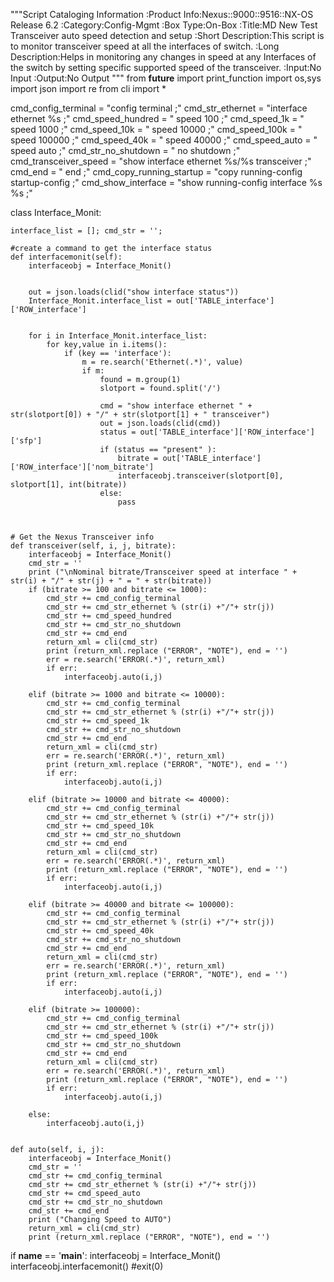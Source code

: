 """Script Cataloging Information
:Product Info:Nexus::9000::9516::NX-OS Release 6.2
:Category:Config-Mgmt
:Box Type:On-Box
:Title:MD New Test Transceiver auto speed detection and setup
:Short Description:This script is to monitor transceiver speed at all the interfaces of switch.
:Long Description:Helps in monitoring any changes in speed at any Interfaces of the switch by setting specific supported speed of the transceiver.
:Input:No Input
:Output:No Output
"""
from __future__ import print_function
import os,sys
import json
import re
from cli import *

cmd_config_terminal = "config terminal ;"
cmd_str_ethernet = "interface ethernet %s ;"
cmd_speed_hundred = " speed 100 ;"
cmd_speed_1k = " speed 1000 ;"
cmd_speed_10k = " speed 10000 ;"
cmd_speed_100k = " speed 100000 ;"
cmd_speed_40k = " speed 40000 ;"
cmd_speed_auto = " speed auto ;"
cmd_str_no_shutdown = " no shutdown ;"
cmd_transceiver_speed = "show interface ethernet %s/%s transceiver ;"
cmd_end = " end ;"
cmd_copy_running_startup = "copy running-config startup-config ;"
cmd_show_interface = "show running-config interface %s %s ;"


class Interface_Monit:

    interface_list = []; cmd_str = '';

    #create a command to get the interface status
    def interfacemonit(self):
        interfaceobj = Interface_Monit()


        out = json.loads(clid("show interface status"))
        Interface_Monit.interface_list = out['TABLE_interface']['ROW_interface']


        for i in Interface_Monit.interface_list:
            for key,value in i.items():
                if (key == 'interface'):
                    m = re.search('Ethernet(.*)', value)
                    if m:
                        found = m.group(1)
                        slotport = found.split('/')

                        cmd = "show interface ethernet " + str(slotport[0]) + "/" + str(slotport[1] + " transceiver")
                        out = json.loads(clid(cmd))
                        status = out['TABLE_interface']['ROW_interface']['sfp']
                        if (status == "present" ):
                            bitrate = out['TABLE_interface']['ROW_interface']['nom_bitrate']
                            interfaceobj.transceiver(slotport[0], slotport[1], int(bitrate))
                        else:
                            pass



    # Get the Nexus Transceiver info
    def transceiver(self, i, j, bitrate):
        interfaceobj = Interface_Monit()
        cmd_str = ''
        print ("\nNominal bitrate/Transceiver speed at interface " + str(i) + "/" + str(j) + " = " + str(bitrate))
        if (bitrate >= 100 and bitrate <= 1000):
            cmd_str += cmd_config_terminal
            cmd_str += cmd_str_ethernet % (str(i) +"/"+ str(j))
            cmd_str += cmd_speed_hundred
            cmd_str += cmd_str_no_shutdown
            cmd_str += cmd_end
            return_xml = cli(cmd_str)
            print (return_xml.replace ("ERROR", "NOTE"), end = '')
            err = re.search('ERROR(.*)', return_xml)
            if err:
                interfaceobj.auto(i,j)

        elif (bitrate >= 1000 and bitrate <= 10000):
            cmd_str += cmd_config_terminal
            cmd_str += cmd_str_ethernet % (str(i) +"/"+ str(j))
            cmd_str += cmd_speed_1k
            cmd_str += cmd_str_no_shutdown
            cmd_str += cmd_end
            return_xml = cli(cmd_str)
            err = re.search('ERROR(.*)', return_xml)
            print (return_xml.replace ("ERROR", "NOTE"), end = '')
            if err:
                interfaceobj.auto(i,j)

        elif (bitrate >= 10000 and bitrate <= 40000):
            cmd_str += cmd_config_terminal
            cmd_str += cmd_str_ethernet % (str(i) +"/"+ str(j))
            cmd_str += cmd_speed_10k
            cmd_str += cmd_str_no_shutdown
            cmd_str += cmd_end
            return_xml = cli(cmd_str)
            err = re.search('ERROR(.*)', return_xml)
            print (return_xml.replace ("ERROR", "NOTE"), end = '')
            if err:
                interfaceobj.auto(i,j)

        elif (bitrate >= 40000 and bitrate <= 100000):
            cmd_str += cmd_config_terminal
            cmd_str += cmd_str_ethernet % (str(i) +"/"+ str(j))
            cmd_str += cmd_speed_40k
            cmd_str += cmd_str_no_shutdown
            cmd_str += cmd_end
            return_xml = cli(cmd_str)
            err = re.search('ERROR(.*)', return_xml)
            print (return_xml.replace ("ERROR", "NOTE"), end = '')
            if err:
                interfaceobj.auto(i,j)

        elif (bitrate >= 100000):
            cmd_str += cmd_config_terminal
            cmd_str += cmd_str_ethernet % (str(i) +"/"+ str(j))
            cmd_str += cmd_speed_100k
            cmd_str += cmd_str_no_shutdown
            cmd_str += cmd_end
            return_xml = cli(cmd_str)
            err = re.search('ERROR(.*)', return_xml)
            print (return_xml.replace ("ERROR", "NOTE"), end = '')
            if err:
                interfaceobj.auto(i,j)

        else:
            interfaceobj.auto(i,j)


    def auto(self, i, j):
        interfaceobj = Interface_Monit()
        cmd_str = ''
        cmd_str += cmd_config_terminal
        cmd_str += cmd_str_ethernet % (str(i) +"/"+ str(j))
        cmd_str += cmd_speed_auto
        cmd_str += cmd_str_no_shutdown
        cmd_str += cmd_end
        print ("Changing Speed to AUTO")
        return_xml = cli(cmd_str)
        print (return_xml.replace ("ERROR", "NOTE"), end = '')
        
if __name__ == '__main__':
    interfaceobj = Interface_Monit()
    interfaceobj.interfacemonit()
    #exit(0)
